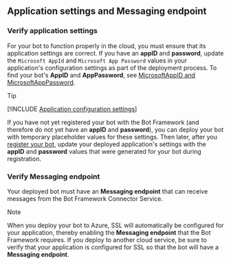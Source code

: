 ## Application settings and Messaging endpoint

### Verify application settings

For your bot to function properly in the cloud, you must ensure that its application settings are correct. 
If you have an **appID** and **password**,
update the `Microsoft AppId` and `Microsoft App Password` values in your application's configuration settings as part of the deployment process. To find your bot's **AppID** and **AppPassword**, see [MicrosoftAppID and MicrosoftAppPassword](~/bot-service-manage-overview.md#microsoftappid-and-microsoftapppassword).

> [!TIP]
> [!INCLUDE [Application configuration settings](~/includes/snippet-tip-bot-config-settings.md)]

If you have not yet registered your bot with the Bot Framework (and therefore do not yet have an **appID** and **password**),
you can deploy your bot with temporary placeholder values for these settings.
Then later, after you [register your bot](~/bot-service-quickstart-registration.md), update your deployed application's settings with the **appID** and **password** values that were generated for your bot during registration.

### <a id="messagingEndpoint"></a> Verify Messaging endpoint

Your deployed bot must have an **Messaging endpoint** that can receive messages from the Bot Framework Connector Service.

> [!NOTE]
> When you deploy your bot to Azure, SSL will automatically be configured for your application, thereby enabling the **Messaging endpoint** that the Bot Framework requires.
> If you deploy to another cloud service, be sure to verify that your application is configured for SSL so that the bot will have a **Messaging endpoint**.
